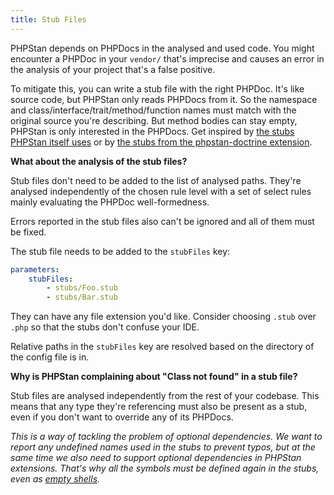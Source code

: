 ```yaml
---
title: Stub Files
---
```


PHPStan depends on PHPDocs in the analysed and used code. You might encounter a PHPDoc in your `vendor/` that's imprecise and causes an error in the analysis of your project that's a false positive.

To mitigate this, you can write a stub file with the right PHPDoc. It's like source code, but PHPStan only reads PHPDocs from it. So the namespace and class/interface/trait/method/function names must match with the original source you're describing. But method bodies can stay empty, PHPStan is only interested in the PHPDocs. Get inspired by [the stubs PHPStan itself uses](https://github.com/phpstan/phpstan-src/tree/master/stubs) or by [the stubs from the phpstan-doctrine extension](https://github.com/phpstan/phpstan-doctrine/tree/master/stubs).

<div class="bg-blue-100 border-l-4 border-blue-500 text-blue-700 p-4 mb-4" role="alert">

**What about the analysis of the stub files?**

Stub files don't need to be added to the list of analysed paths. They're analysed independently of the chosen rule level with a set of select rules mainly evaluating the PHPDoc well-formedness.

Errors reported in the stub files also can't be ignored and all of them must be fixed.

</div>

The stub file needs to be added to the `stubFiles` key:

```yaml
parameters:
	stubFiles:
		- stubs/Foo.stub
		- stubs/Bar.stub
```

They can have any file extension you'd like. Consider choosing `.stub` over `.php` so that the stubs don't confuse your IDE.

Relative paths in the `stubFiles` key are resolved based on the directory of the config file is in.

<div class="bg-orange-100 border-l-4 border-orange-500 text-orange-700 p-4 mb-4" role="alert">

**Why is PHPStan complaining about "Class not found" in a stub file?**

Stub files are analysed independently from the rest of your codebase. This means that any type they're referencing must also be present as a stub, even if you don't want to override any of its PHPDocs.

*This is a way of tackling the problem of optional dependencies. We want to report any undefined names used in the stubs to prevent typos, but at the same time we also need to support optional dependencies in PHPStan extensions. That's why all the symbols must be defined again in the stubs, even as [empty shells](https://github.com/phpstan/phpstan-phpunit/blob/26394996368b6d033d012547d3197f4e07e23021/stubs/MockObject.stub).*

</div>